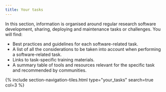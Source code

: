 ```yaml
---
title: Your tasks
---
```


In this section, information is organised around regular research software development, sharing, deploying and maintenance tasks or challenges.
You will find:

- Best practices and guidelines for each software-related task.
- A list of all the considerations to be taken into account when performing a software-related task.
- Links to task-specific training materials.
- A summary table of tools and resources relevant for the specific task and recommended by communities.

{% include section-navigation-tiles.html type="your_tasks" search=true col=3 %}